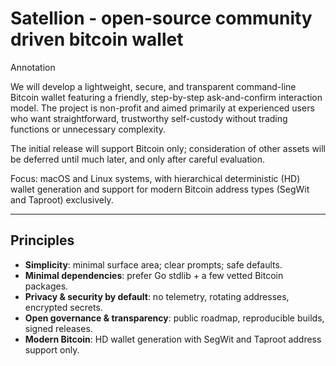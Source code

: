 # Satellion - open-source community driven bitcoin wallet

Annotation

We will develop a lightweight, secure, and transparent command-line Bitcoin wallet featuring a friendly, step-by-step ask-and-confirm interaction model. The project is non-profit and aimed primarily at experienced users who want straightforward, trustworthy self-custody without trading functions or unnecessary complexity.

The initial release will support Bitcoin only; consideration of other assets will be deferred until much later, and only after careful evaluation.

Focus: macOS and Linux systems, with hierarchical deterministic (HD) wallet generation and support for modern Bitcoin address types (SegWit and Taproot) exclusively.

---

## Principles

* **Simplicity**: minimal surface area; clear prompts; safe defaults.
* **Minimal dependencies**: prefer Go stdlib + a few vetted Bitcoin packages.
* **Privacy & security by default**: no telemetry, rotating addresses, encrypted secrets.
* **Open governance & transparency**: public roadmap, reproducible builds, signed releases.
* **Modern Bitcoin**: HD wallet generation with SegWit and Taproot address support only.
